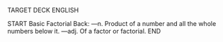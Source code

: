 TARGET DECK
ENGLISH

START
Basic
Factorial
Back: —n. Product of a number and all the whole numbers below it. —adj. Of a factor or factorial.
END
